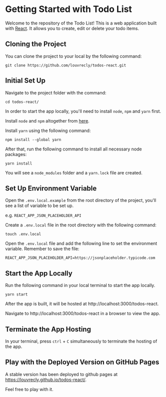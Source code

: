 # Getting Started with Todo List

Welcome to the repository of the Todo List! This is a web application built with [React](https://reactjs.org/).
It allows you to create, edit or delete your todo items.

## Cloning the Project

You can clone the project to your local by the following command:

`git clone https://github.com/louvrecly/todos-react.git`

## Initial Set Up

Navigate to the project folder with the command:

`cd todos-react/`

In order to start the app locally, you'll need to install `node`, `npm` and `yarn` first.

Install `node` and `npm` altogether from [here](https://www.npmjs.com/get-npm).


Install `yarn` using the following command:

`npm install --global yarn`

After that, run the following command to install all necessary node packages:

`yarn install`

You will see a `node_modules` folder and a `yarn.lock` file are created.

## Set Up Environment Variable

Open the `.env.local.example` from the root directory of the project, you'll see a list of variable to be set up.

e.g. `REACT_APP_JSON_PLACEHOLDER_API`

Create a `.env.local` file in the root directory with the following command:

`touch .env.local`

Open the `.env.local` file and add the following line to set the environment variable. Remember to save the file:

`REACT_APP_JSON_PLACEHOLDER_API=https://jsonplaceholder.typicode.com`

## Start the App Locally

Run the following command in your local terminal to start the app locally.

`yarn start`

After the app is built, it will be hosted at http://localhost:3000/todos-react.

Navigate to http://localhost:3000/todos-react in a browser to view the app.

## Terminate the App Hosting

In your terminal, press `ctrl` + `C` simultaneously to terminate the hosting of the app.

## Play with the Deployed Version on GitHub Pages

A stable version has been deployed to github pages at https://louvrecly.github.io/todos-react/.

Feel free to play with it.
